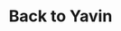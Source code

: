 ---
mission_id: yavin
editorsChoice: yes
title: "Back to Yavin"
authors: 
    - "Peter Klassen"
date:
filename: "yavin.zip"
description: "The Death Star has been destroyed, and the Rebels have recently evacuated their base on Yavin. General Jan Dodonna created data tapes of future fleet locations for each ship commander, and a copy was also made for Dodonna's assistant Whix Gardine. However Gardine failed to escape with the rest of the Alliance, and is now a prisoner of the Imperials. Gardine managed to hide the tape somewhere in the base. Seeing that they cannot allow the tape to fall into Imperial hands, and that they also cannot alert the Imperials to the existence of the tape, the Rebellion has hired Kyle Katarn to rescue Gardine, locate the tape, and blow up the base."    
heroImage: "./yavin.png"
levelReplaced:	SECBASE
difficulty: yes
bm:	yes
fme: yes
wax: yes
three_do: yes
voc: yes
gmd: no
vue: yes
lfd: yes
base: "New level from scratch" 
editors: "DFUSE, WDFUSE, BMPDF"

---